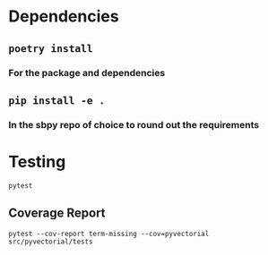 # Dependencies
## `poetry install`
### For the package and dependencies
## `pip install -e .`
### In the sbpy repo of choice to round out the requirements

# Testing
`pytest`

## Coverage Report
`pytest --cov-report term-missing --cov=pyvectorial src/pyvectorial/tests`
